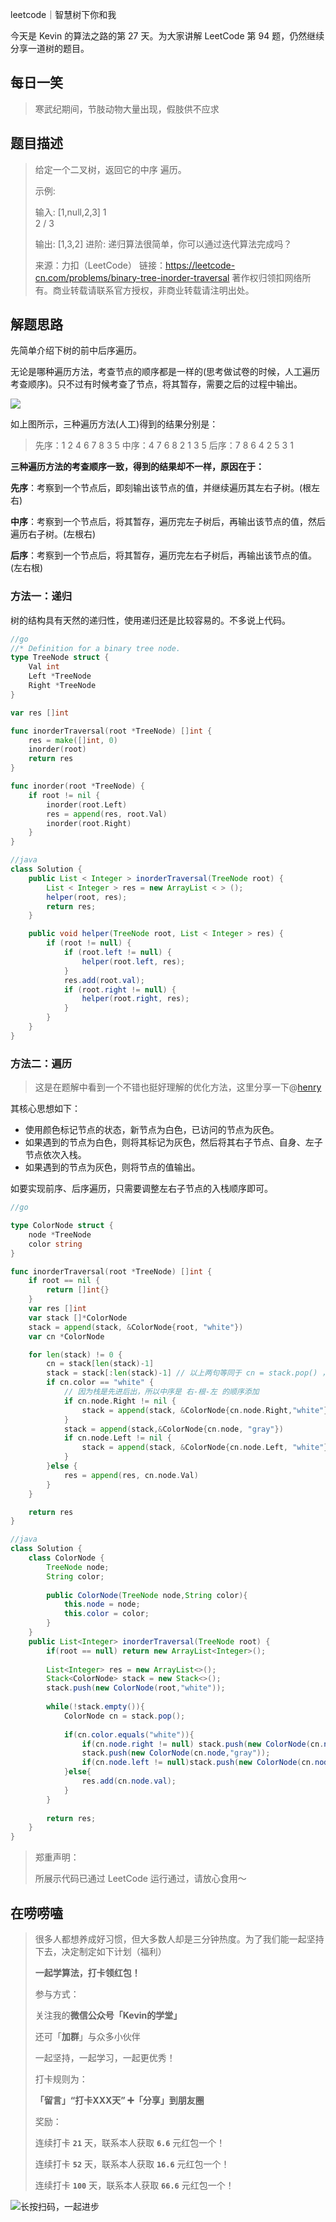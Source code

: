 leetcode｜智慧树下你和我

今天是 Kevin 的算法之路的第 27 天。为大家讲解 LeetCode 第 94 题，仍然继续分享一道树的题目。



## 每日一笑

> 寒武纪期间，节肢动物大量出现，假肢供不应求



## 题目描述

> 给定一个二叉树，返回它的中序 遍历。
>
> 示例:
>
> 输入: [1,null,2,3]
>    1
>     \
>      2
>     /
>    3
>
> 输出: [1,3,2]
> 进阶: 递归算法很简单，你可以通过迭代算法完成吗？
>
> 来源：力扣（LeetCode）
> 链接：https://leetcode-cn.com/problems/binary-tree-inorder-traversal
> 著作权归领扣网络所有。商业转载请联系官方授权，非商业转载请注明出处。



## 解题思路

先简单介绍下树的前中后序遍历。

无论是哪种遍历方法，考查节点的顺序都是一样的(思考做试卷的时候，人工遍历考查顺序)。只不过有时候考查了节点，将其暂存，需要之后的过程中输出。

![](http://goleetcode.ifree258.top/009401.png)

如上图所示，三种遍历方法(人工)得到的结果分别是：

> 先序：1 2 4 6 7 8 3 5
> 中序：4 7 6 8 2 1 3 5
> 后序：7 8 6 4 2 5 3 1

**三种遍历方法的考查顺序一致，得到的结果却不一样，原因在于：**

**先序**：考察到一个节点后，即刻输出该节点的值，并继续遍历其左右子树。(根左右)

**中序**：考察到一个节点后，将其暂存，遍历完左子树后，再输出该节点的值，然后遍历右子树。(左根右)

**后序**：考察到一个节点后，将其暂存，遍历完左右子树后，再输出该节点的值。(左右根)



### 方法一：递归

树的结构具有天然的递归性，使用递归还是比较容易的。不多说上代码。

```go
//go
//* Definition for a binary tree node.
type TreeNode struct {
	Val int
	Left *TreeNode
	Right *TreeNode
}

var res []int

func inorderTraversal(root *TreeNode) []int {
    res = make([]int, 0)
    inorder(root)
    return res
}

func inorder(root *TreeNode) {
    if root != nil {
        inorder(root.Left) 
        res = append(res, root.Val)
        inorder(root.Right)
    }
}
```



```java
//java
class Solution {
    public List < Integer > inorderTraversal(TreeNode root) {
        List < Integer > res = new ArrayList < > ();
        helper(root, res);
        return res;
    }

    public void helper(TreeNode root, List < Integer > res) {
        if (root != null) {
            if (root.left != null) {
                helper(root.left, res);
            }
            res.add(root.val);
            if (root.right != null) {
                helper(root.right, res);
            }
        }
    }
}
```



### 方法二：遍历

> 这是在题解中看到一个不错也挺好理解的优化方法，这里分享一下@[henry](https://leetcode-cn.com/u/hzhu212/)

其核心思想如下：

- 使用颜色标记节点的状态，新节点为白色，已访问的节点为灰色。
- 如果遇到的节点为白色，则将其标记为灰色，然后将其右子节点、自身、左子节点依次入栈。
- 如果遇到的节点为灰色，则将节点的值输出。

如要实现前序、后序遍历，只需要调整左右子节点的入栈顺序即可。

```go
//go

type ColorNode struct {
	node *TreeNode
	color string
}

func inorderTraversal(root *TreeNode) []int {
	if root == nil {
		return []int{}
	}
	var res []int
	var stack []*ColorNode
	stack = append(stack, &ColorNode{root, "white"})
	var cn *ColorNode

	for len(stack) != 0 {
		cn = stack[len(stack)-1]
		stack = stack[:len(stack)-1] // 以上两句等同于 cn = stack.pop() ，别忘了加这句
		if cn.color == "white" {
			// 因为栈是先进后出，所以中序是 右-根-左 的顺序添加
			if cn.node.Right != nil {
				stack = append(stack, &ColorNode{cn.node.Right,"white"})
			}
			stack = append(stack,&ColorNode{cn.node, "gray"})
			if cn.node.Left != nil {
				stack = append(stack, &ColorNode{cn.node.Left, "white"})
			}
		}else {
			res = append(res, cn.node.Val)
		}
	}

	return res
}
```



```java
//java
class Solution {
    class ColorNode {
        TreeNode node;
        String color;
        
        public ColorNode(TreeNode node,String color){
            this.node = node;
            this.color = color;
        }
    }
    public List<Integer> inorderTraversal(TreeNode root) {
        if(root == null) return new ArrayList<Integer>();
            
        List<Integer> res = new ArrayList<>();
        Stack<ColorNode> stack = new Stack<>();
        stack.push(new ColorNode(root,"white"));
        
        while(!stack.empty()){
            ColorNode cn = stack.pop();
            
            if(cn.color.equals("white")){
                if(cn.node.right != null) stack.push(new ColorNode(cn.node.right,"white"));
                stack.push(new ColorNode(cn.node,"gray"));
                if(cn.node.left != null)stack.push(new ColorNode(cn.node.left,"white"));
            }else{
                res.add(cn.node.val);
            }
        }
        
        return res;
    }
}
```



> 郑重声明：
>
> 所展示代码已通过 LeetCode 运行通过，请放心食用～



## 在唠唠嗑

> 很多人都想养成好习惯，但大多数人却是三分钟热度。为了我们能一起坚持下去，决定制定如下计划（福利）
>
> **一起学算法，打卡领红包！**
>
> 参与方式：
>
> 关注我的**微信公众号「Kevin的学堂」**
>
> 还可「**加群**」与众多小伙伴
>
> 一起坚持，一起学习，一起更优秀！
>
> 打卡规则为：
>
> **「留言」“打卡XXX天” ➕「分享」到朋友圈**
>
> 奖励：
>
> 连续打卡 **`21`** 天，联系本人获取 **`6.6`** 元红包一个！
>
> 连续打卡 **`52`** 天，联系本人获取 **`16.6`** 元红包一个！
>
> 连续打卡 **`100`** 天，联系本人获取 **`66.6`** 元红包一个！



![长按扫码，一起进步](http://wesub.ifree258.top/wesubQRCode-2.png)
